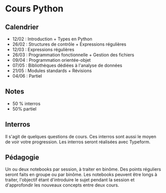 # Cours Python

## Calendrier

- 12/02 : Introduction + Types en Python
- 26/02 : Structures de contrôle + Expressions régulières
- 12/03 : Expressions régulières
- 26/03 : Programmation fonctionnelle + Gestion des fichiers
- 09/04 : Programmation orientée-objet
- 07/05 : Bibliothèques dédiées à l'analyse de données
- 21/05 : Modules standards + Révisions
- 04/06 : Partiel

## Notes

- 50 % interros
- 50% partiel

## Interros

Il s'agit de quelques questions de cours. Ces interros sont aussi le moyen de voir votre progression. Les interros seront réalisées avec Typeform. 

## Pédagogie

Un ou deux notebooks par session, à traiter en binôme. Des points réguliers seront faits en groupe ou par binôme. Les notebooks peuvent être longs à traiter, l'objectif étant d'introduire le sujet pendant la session et d'approfondir les nouveaux concepts entre deux cours. 